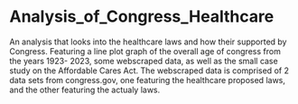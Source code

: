 # Analysis_of_Congress_Healthcare

An analysis that looks into the healthcare laws and how their supported by Congress. Featuring a line plot graph of the overall age of congress from the years 1923- 2023, some webscraped data, as well as the small case study on the Affordable Cares Act. The webscraped data is comprised of 2 data sets from congress.gov, one featuring the healthcare proposed laws, and the other featuring the actualy laws.
